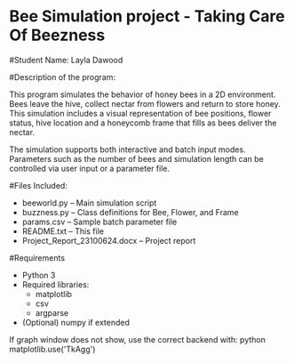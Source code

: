 

# Bee Simulation project - Taking Care Of Beezness


#Student Name: Layla Dawood



#Description of the program:

This program simulates the behavior of honey bees in a 2D environment. Bees leave the hive, collect nectar from flowers and return to store honey. This simulation includes a visual representation of bee positions, flower status, hive location and a honeycomb frame that fills as bees deliver the nectar.

The simulation supports both interactive and batch input modes. Parameters such as the number of bees and simulation length can be controlled via user input or a parameter file.



#Files Included:

- beeworld.py – Main simulation script
- buzzness.py – Class definitions for Bee, Flower, and Frame
- params.csv – Sample batch parameter file
- README.txt – This file
- Project_Report_23100624.docx – Project report 



#Requirements

- Python 3
- Required libraries:
  - matplotlib
  - csv
  - argparse
- (Optional) numpy if extended

If graph window does not show,  use the correct backend with:
python
matplotlib.use('TkAgg')
